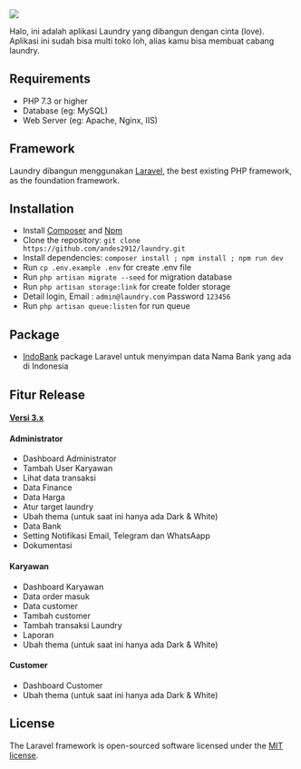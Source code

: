 <img src="https://banners.beyondco.de/Laundry%20App.png?theme=light&packageManager=&packageName=&pattern=architect&style=style_1&description=Aplikasi+Management+Laundry&md=1&showWatermark=1&fontSize=100px&images=truck" />
<p>Halo, ini adalah aplikasi Laundry yang dibangun dengan cinta (love). Aplikasi ini sudah bisa multi toko loh, alias kamu bisa membuat cabang laundry.<br>

## Requirements

-   PHP 7.3 or higher
-   Database (eg: MySQL)
-   Web Server (eg: Apache, Nginx, IIS)

## Framework

Laundry dibangun menggunakan [Laravel](http://laravel.com), the best existing PHP framework, as the foundation framework.

## Installation

-   Install [Composer](https://getcomposer.org/download) and [Npm](https://nodejs.org/en/download)
-   Clone the repository: `git clone https://github.com/andes2912/laundry.git`
-   Install dependencies: `composer install ; npm install ; npm run dev`
-   Run `cp .env.example .env` for create .env file
-   Run `php artisan migrate --seed` for migration database
-   Run `php artisan storage:link` for create folder storage
-   Detail login, Email : `admin@laundry.com` Password `123456`
-   Run `php artisan queue:listen` for run queue

</p>

## Package

-   [IndoBank](https://github.com/andes2912/indobank) package Laravel untuk menyimpan data Nama Bank yang ada di Indonesia

## Fitur Release

#### [Versi 3.x](https://github.com/andes2912/laundry/tree/3.x)

#### Administrator

-   Dashboard Administrator
-   Tambah User Karyawan
-   Lihat data transaksi
-   Data Finance
-   Data Harga
-   Atur target laundry
-   Ubah thema (untuk saat ini hanya ada Dark & White)
-   Data Bank
-   Setting Notifikasi Email, Telegram dan WhatsAapp
-   Dokumentasi

#### Karyawan

-   Dashboard Karyawan
-   Data order masuk
-   Data customer
-   Tambah customer
-   Tambah transaksi Laundry
-   Laporan
-   Ubah thema (untuk saat ini hanya ada Dark & White)

#### Customer

-   Dashboard Customer
-   Ubah thema (untuk saat ini hanya ada Dark & White)

## License

The Laravel framework is open-sourced software licensed under the [MIT license](https://opensource.org/licenses/MIT).
